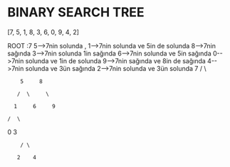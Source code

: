 # BINARY SEARCH TREE

[7, 5, 1, 8, 3, 6, 0, 9, 4, 2]

ROOT :7 
5-->7nin solunda , 
1-->7nin solunda ve 5in de solunda
8-->7nin sağında
3-->7nin solunda 1in sağında
6-->7nin solunda ve 5in sağında
0-->7nin solunda ve 1in de solunda
9-->7nin sağında ve 8in de sağında
4-->7nin solunda ve 3ün sağında
2-->7nin solunda ve 3ün solunda
          7
         /  \
         
        5     8
        
       /  \     \
       
      1     6     9
      
    /  \
    
   0     3
   
        / \
        
       2    4
